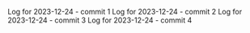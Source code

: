 Log for 2023-12-24 - commit 1
Log for 2023-12-24 - commit 2
Log for 2023-12-24 - commit 3
Log for 2023-12-24 - commit 4
